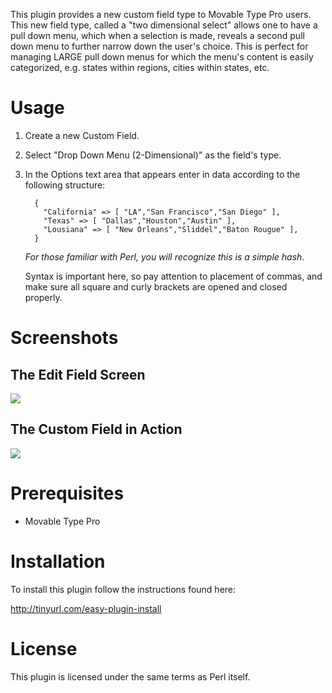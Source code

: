This plugin provides a new custom field type to Movable Type Pro users.
This new field type, called a "two dimensional select" allows one to
have a pull down menu, which when a selection is made, reveals a second
pull down menu to further narrow down the user's choice. This is perfect
for managing LARGE pull down menus for which the menu's content is
easily categorized, e.g. states within regions, cities within states,
etc. 

# Usage

1. Create a new Custom Field. 

2. Select "Drop Down Menu (2-Dimensional)" as the field's type.

3. In the Options text area that appears enter in data according to the
   following structure:

         { 
           "California" => [ "LA","San Francisco","San Diego" ],
           "Texas" => [ "Dallas","Houston","Austin" ],
           "Lousiana" => [ "New Orleans","Sliddel","Baton Rougue" ],
         }

   *For those familiar with Perl, you will recognize this is a simple hash*.

   Syntax is important here, so pay attention to placement of commas, and
   make sure all square and curly brackets are opened and closed properly.

# Screenshots

## The Edit Field Screen

<img src="http://skitch.com/byrnereese/n1494/edit-field-my-first-blog-movable-type-pro" />

## The Custom Field in Action

<img src="http://skitch.com/byrnereese/n15yd/create-entry-my-first-blog-movable-type-pro" />

# Prerequisites

* Movable Type Pro

# Installation

To install this plugin follow the instructions found here:

http://tinyurl.com/easy-plugin-install

# License

This plugin is licensed under the same terms as Perl itself.